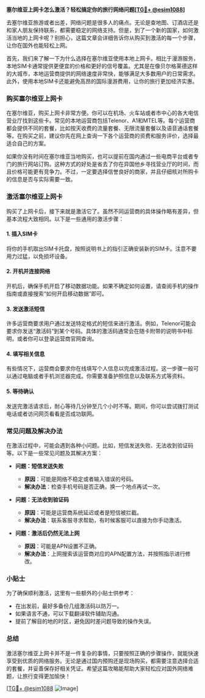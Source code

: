 **塞尔维亚上网卡怎么激活？轻松搞定你的旅行网络问题[[TG💪+ @esim1088](https://t.me/s/esim1088)]**

去塞尔维亚旅游或者出差，网络问题是很多人的痛点。无论是查地图、订酒店还是和家人朋友保持联系，都需要稳定的网络支持。但是，到了一个新的国家，如何激活当地的上网卡呢？别担心，这篇文章会详细告诉你从购买到激活的每一个步骤，让你在国外也能轻松上网。

首先，我们来了解一下为什么选择在塞尔维亚使用本地上网卡。相比于漫游服务，本地SIM卡通常提供更便宜的价格和更好的信号覆盖。尤其是在像贝尔格莱德这样的大城市，本地运营商提供的网络速度非常快，能够满足大多数用户的日常需求。此外，使用本地SIM卡还能避免高昂的国际漫游费用，让你的旅行更加经济实惠。

### **购买塞尔维亚上网卡**

在塞尔维亚，购买上网卡非常方便。你可以在机场、火车站或者市中心的各大电信营业厅找到这些卡。常见的本地运营商包括Telenor、A1和MTEL等。每个运营商都会提供不同的套餐，比如按天收费的流量套餐、无限流量套餐以及语音通话套餐等。在购买之前，建议你先在网上查询一下各个运营商的资费和服务评价，选择最适合自己的方案。

如果你没有时间在塞尔维亚当地购买，也可以提前在国内通过一些电商平台或者专门的旅行网站订购。这种方式的好处是省去了你在异国他乡寻找营业厅的时间，而且价格可能更有竞争力。不过，一定要选择信誉良好的商家，并且仔细核对所购卡的信息是否与实际需要一致。

### **激活塞尔维亚上网卡**

购买了上网卡后，接下来就是激活它了。虽然不同运营商的具体操作略有差异，但基本流程大致相同。以下是一些通用的激活步骤：

#### **1. 插入SIM卡**
将你的手机取出SIM卡托盘，按照说明书上的指引正确安装新的SIM卡。注意不要用力过猛，以免损坏设备。

#### **2. 开机并连接网络**
开机后，确保手机开启了移动数据功能。如果不确定如何设置，请查阅手机的操作指南或直接搜索“如何开启移动数据”即可。

#### **3. 发送激活短信**
许多运营商要求用户通过发送特定格式的短信来进行激活。例如，Telenor可能会要求你发送“激活码”到某个号码。具体的激活码通常会在随卡附带的说明书中标明，或者你可以登录运营商官网查询。

#### **4. 填写相关信息**
有些情况下，运营商会要求你在线填写个人信息以完成激活过程。这一步骤一般可以通过电脑或者手机浏览器完成。你需要准备护照信息以及联系方式等资料。

#### **5. 等待确认**
发送完激活请求后，耐心等待几分钟至几个小时不等。期间，你可以尝试拨打测试电话或者访问网页看看是否成功联网。

### **常见问题及解决办法**

在激活过程中，可能会遇到各种小问题。比如，短信发送失败、无法收到验证码等。以下是一些常见问题及其解决方案：

- **问题：短信发送失败**
  - **原因**：可能是网络不稳定或者输入错误的号码。
  - **解决办法**：检查手机号码是否正确，换一个地点再试一次。

- **问题：无法收到验证码**
  - **原因**：可能是运营商系统延迟或者是短信被拦截。
  - **解决办法**：联系客服寻求帮助，有时候客服可以直接为你手动激活。

- **问题：激活后仍然无法上网**
  - **原因**：可能是APN设置不正确。
  - **解决办法**：上网搜索该运营商对应的APN配置方法，并按照指示进行修改。

### **小贴士**

为了确保顺利激活，这里有一些额外的小贴士供参考：
- 在出发前，最好多备份几组激活码以防万一。
- 如果语言不通，可以下载翻译软件辅助沟通。
- 提前了解目的地的时区，避免因时差问题导致的操作失误。

### **总结**

激活塞尔维亚上网卡并不是一件复杂的事情，只要按照正确的步骤操作，就能快速享受到优质的网络服务。无论是通过国内预购还是现场购买，都需要注意选择合适的套餐，并妥善保存好相关凭证。希望这篇攻略能帮助大家轻松应对国外网络难题，让旅行变得更加愉快！

[[TG💪+ @esim1088](https://t.me/s/esim1088) ![Image](https://i.postimg.cc/4NQfJmqS/Snipaste-2025-05-13-00-14-12.png)]